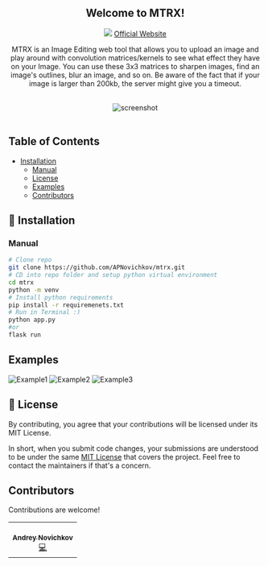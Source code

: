 <div style="padding-top: 40px" align="center">
    <h2>Welcome to MTRX!</h2>
</div>


<p align="center">
    <img src="https://img.shields.io/badge/License-MIT-yellow.svg">
    <a href="http://mtrxio.herokuapp.com/">Official Website</a>
</p>
      
<p align="center">
MTRX is an Image Editing web tool that allows you to upload an image and play around with convolution matrices/kernels to see what effect they have on your Image. You can use these 3x3 matrices to sharpen images, find an image's outlines, blur an image, and so on. Be aware of the fact that if your image is larger than 200kb, the server might give you a timeout.
</p>

<br>

<div align="center">
    <img alt="screenshot" src="docs/images/edit2.png">
</div>

<br>

## Table of Contents
- [Installation](#installation)
  - [Manual](#manual)
  - [License](#license)
  - [Examples](#examples)
  - [Contributors](#contributors)

<a name="installation"></a>

## 🚀 Installation

### Manual

```bash
# Clone repo
git clone https://github.com/APNovichkov/mtrx.git
# CD into repo folder and setup python virtual environment
cd mtrx 
python -m venv
# Install python requirements
pip install -r requiremenets.txt
# Run in Terminal :)
python app.py
#or
flask run
```

## Examples

![Example1](/docs/images/home_page.png)
![Example2](/docs/images/input_matrix.png)
![Example3](/docs/images/edit1.png)


## 📝 License

By contributing, you agree that your contributions will be licensed under its MIT License.

In short, when you submit code changes, your submissions are understood to be under the same [MIT License](http://choosealicense.com/licenses/mit/) that covers the project. Feel free to contact the maintainers if that's a concern.

<a name="contributors"></a>

## Contributors

Contributions are welcome!

<table>
  <tr>
    <td align="center"><a href="https://github.com/APNovichkov"><br /><sub><b>Andrey Novichkov</b></sub></a><br /><a href="https://github.com/APNovichkov/mtrx/commits/master" title="Code">💻</a></td>
  </tr>
</table>







